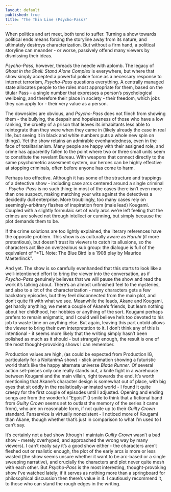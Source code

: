 ```yaml
---
layout: default
published: true
title: "The Thin Line (Psycho-Pass)"
---
```


When politics and art meet, both tend to suffer. Turning a show towards political ends means forcing the storyline away from its nature, and ultimately destroys characterization. But without a firm hand, a political storyline can meander - or worse, passively offend many viewers by dismissing their ideas.

*Psycho-Pass*, however, threads the needle with aplomb. The legacy of *Ghost in the Shell: Stand Alone Complex* is everywhere, but where that show simply accepted a powerful police force as a necessary response to internet terrorism, *Psycho-Pass* questions everything. A centrally managed state allocates people to the roles most appropriate for them, based on the titular Pass - a single number that expresses a person’s psychological wellbeing, and therefore their place in society - their freedom, which jobs they can apply for - their very value as a person.

The downsides are obvious, and *Psycho-Pass* does not flinch from showing them - the bullying, the despair and hopelessness of those who have a low ranking, the cruelty of a prison that leaves its inhabitants less able to reintegrate than they were when they came in (likely already the case in real life, but seeing it in black and white numbers puts a whole new spin on things). Yet the show retains an admirable evenhandedness, even in the face of totalitarianism. Many people are happy with their assigned role, and crime has apparently fallen to the point where two or three small units seem to constitute the revelant Bureau. With weapons that connect directly to the same psychometric assesment system, our heroes can be highly effective at stopping criminals, often before anyone has come to harm.

Perhaps too effective. Although it has some of the structure and trappings of a detective show - including case arcs centered around a single criminal - *Psycho-Pass* is no such thing; in most of the cases there isn’t even more than one suspect, making matching your wits against the detectives a decidedly dull enterprise. More troublingly, too many cases rely on seemingly-arbitrary flashes of inspiration from (male lead) Kougami. Coupled with a slightly formulaic set of early arcs we’re left feeling that the crimes are solved not through intellect or cunning, but simply because the plot demands them to be.

If the crime solutions are too lightly explained, the literary references have the opposite problem. This show is as culturally aware as *Haruhi* (if more pretentious), but doesn't trust its viewers to catch its allusions, so the characters act like an overzealous sub group: the dialogue is full of the equivalent of "\*TL Note: The Blue Bird is a 1908 play by Maurice Maeterlinck".

And yet. The show is so carefully evenhanded that this starts to look like a well-intentioned effort to bring the viewer into the conversation, as if *Psycho-Pass* genuinely believes that we will pause the show and read the work it’s talking about. There’s an almost unfinished feel to the mysteries, and also to a lot of the characterization - many characters gets a few backstory episodes, but they feel disconnected from the main plot, and don’t quite fit with what we see. Meanwhile the leads, Akane and Kougami, get hardly anything; we meet a couple of Akane’s friends, but learn nothing about her childhood, her hobbies or anything of the sort. Kougami perhaps prefers to remain enigmatic, and I could well believe he’s too devoted to his job to waste time on anything else. But again, leaving this part untold allows the viewer to bring their own interpretation to it. I don’t think any of this is intentional - it seems more likely that the writing simply hasn’t been polished as much as it should - but strangely enough, the result is one of the most thought-provoking shows I can remember.

Production values are high, (as could be expected from Production IG, particularly for a NoitanimA show) - slick animation showing a futuristic world that’s like the happy alternate universe *Blade Runner*. Of several action set-pieces only one really stands out, a knife fight in a warehouse between Kougami and the main villain, right towards the end. It’s worth mentioning that Akane’s character design is somewhat out of place, with big eyes that sit oddly in the realistically-animated world - I found it quite creepy for the first couple of episodes until I adjusted. Opening and ending songs are from the wonderful “Egoist” (I smile to think that a fictional band from *Guilty Crown* seems set to outlast the memory of the series it came from), who are on reasonable form, if not quite up to their *Guilty Crown* standard. Fanservice is virtually nonexistent - I noticed more of Kougami than Akane, though whether that’s just in comparison to what I’m used to I can’t say.

It’s certainly not a bad show (though I maintain *Guilty Crown* wasn’t a bad show - merely overhyped, and approached the wrong way by many viewers). I can’t really say it’s a good show either - the characters aren’t fleshed out or realistic enough, the plot of the early arcs is more or less wasted (the show seems unsure whether it want to be arc-based or a single sweeping narrative), and crucially the characters and plot never quite mesh with each other. But *Psycho-Pass* is the most interesting, thought-provoking show I’ve watched lately; if it serves as nothing more than a springboard for philosophical discussion then there’s value in it. I cautiously recommend it, to those who can stand the rough edges in the writing.
